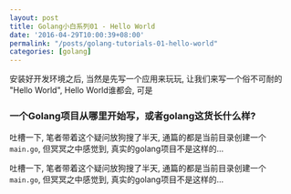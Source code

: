 ```yaml
---
layout: post
title: Golang小白系列01 - Hello World
date: '2016-04-29T10:00:39+08:00'
permalink: "/posts/golang-tutorials-01-hello-world"
categories: [golang]
---
```


安装好开发环境之后, 当然是先写一个应用来玩玩, 让我们来写一个俗不可耐的 "Hello World", Hello World谁都会, 可是

### 一个Golang项目从哪里开始写，或者golang这货长什么样?

吐槽一下, 笔者带着这个疑问放狗搜了半天, 通篇的都是当前目录创建一个`main.go`, 但冥冥之中感觉到, 真实的golang项目不是这样的...

吐槽一下, 笔者带着这个疑问放狗搜了半天, 通篇的都是当前目录创建一个`main.go`, 但冥冥之中感觉到, 真实的golang项目不是这样的...


